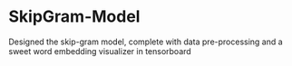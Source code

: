 # SkipGram-Model
Designed the skip-gram model, complete with data pre-processing and a sweet word embedding visualizer in tensorboard
